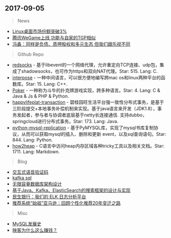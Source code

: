 ## 2017-09-05

> News
* [Linux桌面市场份额突破3%](https://news.cnblogs.com/n/577494/)
* [腾讯WeGame上线 功能与自家的TGP相似](http://www.donews.com/news/detail/3/2965938.html)
* [冯鑫：同样是负债、质押股权和多元生态 但我们跟乐视不同](http://www.donews.com/news/detail/1/2965856.html)

> Github Repo
* [redsocks](https://github.com/semigodking/redsocks) - 基于libevent的一个网络代理，允许重定向TCP连接、udp包，集成了shadowsocks，也可作为https和双向NAT代理。Star: 515. Lang: C.
* [interpose](https://github.com/ccurtsinger/interpose) - 一种中间语言，可以很方便地编写跨mac os和linux两种平台的函数库。Star: 15. Lang: C++.
* [Poker](https://github.com/BlueSky-07/Poker) - 一种称为斗牛的扑克牌游戏实现，跨多种语言。Star: 4. Lang: C & Java & Js & PHP & Python.
* [happylifeplat-transaction](https://github.com/yu199195/happylifeplat-transaction) - 碧桂园旺生活平台强一致性分布式事务，是基于三阶段提交+本地事务补偿机制来实现。基于java语言来开发（JDK1.8），事务发起者，参与者与协调者底层基于netty长连接通信. 支持dubbo，springcloud进行分布式事务。Star: 173. Lang: Java.
* [python-mysql-replication](https://github.com/noplay/python-mysql-replication) - 基于PyMYSQL库，实现了mysql书库复制协议，从而可以获取mysql的插入、删除和更新 event，以及sql查询语句。Star: 844. Lang: Python.
* [how2heap](https://github.com/shellphish/how2heap) - C语言中访问heap内存区域各种tricky工具以及相关文档。Star: 1711. Lang: Markdown.

> Blog
* [交互式语音验证码](http://www.freebuf.com/articles/network/146246.html) 
* [kafka sql](https://mp.weixin.qq.com/s/29bcM1o0AS2VGiRQQvZQwQ) 
* [无限容量数据库架构设计](https://mp.weixin.qq.com/s/ad4tpM6cdi9r6vgfbaTzxg)
* [基于Java、Kafka、ElasticSearch的搜索框架的设计与实现](https://mp.weixin.qq.com/s/D5AgCVDXm30RezSeyE8L2A)
* [民生银行：我们的 ELK 日志分析平台](https://mp.weixin.qq.com/s/b6pYnwjTiC5Fb4RYHrLA5A) 
* [推荐系统“始祖”亚马逊：回顾个性化推荐20年变迁之路](https://mp.weixin.qq.com/s/WT8-wCmqs37C5HmA-v-oPw)

> Misc
* [MySQL发展史](https://news.cnblogs.com/n/577472/) 
* [映客为什么这么赚钱？](https://mp.weixin.qq.com/s/AYL2fU3gyrbNxBuuQ4oM6g)  